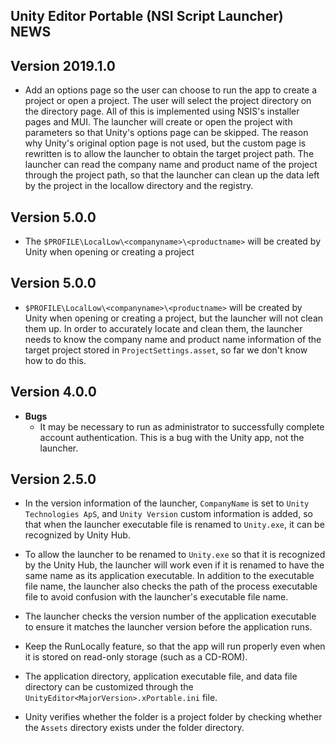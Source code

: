 ## Unity Editor Portable (NSI Script Launcher) NEWS

## Version 2019.1.0
- Add an options page so the user can choose to run the app to create a project or open a project. The user will select the project directory on the directory page. All of this is implemented using NSIS's installer pages and MUI. The launcher will create or open the project with parameters so that Unity's options page can be skipped. The reason why Unity's original option page is not used, but the custom page is rewritten is to allow the launcher to obtain the target project path. The launcher can read the company name and product name of the project through the project path, so that the launcher can clean up the data left by the project in the locallow directory and the registry.

## Version 5.0.0
- The `$PROFILE\LocalLow\<companyname>\<productname>` will be created by Unity when opening or creating a project

## Version 5.0.0
- `$PROFILE\LocalLow\<companyname>\<productname>` will be created by Unity when opening or creating a project, but the launcher will not clean them up. In order to accurately locate and clean them, the launcher needs to know the company name and product name information of the target project stored in `ProjectSettings.asset`, so far we don't know how to do this.

## Version 4.0.0
- **Bugs**
  - It may be necessary to run as administrator to successfully complete account authentication. This is a bug with the Unity app, not the launcher.

## Version 2.5.0
- In the version information of the launcher, `CompanyName` is set to `Unity Technologies ApS`, and `Unity Version` custom information is added, so that when the launcher executable file is renamed to `Unity.exe`, it can be recognized by Unity Hub.

- To allow the launcher to be renamed to `Unity.exe` so that it is recognized by the Unity Hub, the launcher will work even if it is renamed to have the same name as its application executable. In addition to the executable file name, the launcher also checks the path of the process executable file to avoid confusion with the launcher's executable file name.

- The launcher checks the version number of the application executable to ensure it matches the launcher version before the application runs.

- Keep the RunLocally feature, so that the app will run properly even when it is stored on read-only storage (such as a CD-ROM).

- The application directory, application executable file, and data file directory can be customized through the `UnityEditor<MajorVersion>.xPortable.ini` file.

- Unity verifies whether the folder is a project folder by checking whether the `Assets` directory exists under the folder directory.
